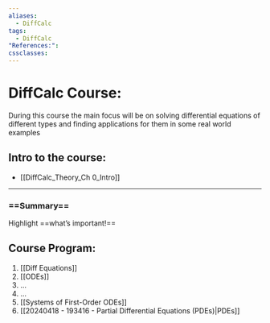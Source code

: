 ```yaml
---
aliases:
  - DiffCalc
tags:
  - DiffCalc
"References:": 
cssclasses:
---
```

# DiffCalc Course: 
During this course the main focus will be on solving differential equations of different types and finding applications for them in some real world examples
## Intro to the course: 
+ [[DiffCalc_Theory_Ch 0_Intro]]

---
### ==Summary==
Highlight ==what’s important!==
## Course Program: 
1. [[Diff Equations]]
2. [[ODEs]]
3. …
4. …
5. [[Systems of First-Order ODEs]]
6. [[20240418 - 193416 - Partial Differential Equations (PDEs)|PDEs]]
